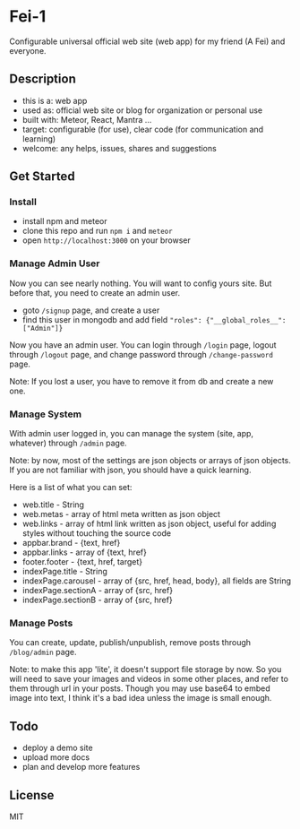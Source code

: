 # Fei-1 
Configurable universal official web site (web app) for my friend (A Fei) and everyone.

## Description
- this is a: web app
- used as: official web site or blog for organization or personal use
- built with: Meteor, React, Mantra ...
- target: configurable (for use), clear code (for communication and learning)
- welcome: any helps, issues, shares and suggestions

## Get Started

### Install
- install npm and meteor
- clone this repo and run `npm i` and `meteor`
- open `http://localhost:3000` on your browser

### Manage Admin User
Now you can see nearly nothing. You will want to config yours site. But before that, you need to create an admin user.

- goto `/signup` page, and create a user
- find this user in mongodb and add field `"roles": {"__global_roles__": ["Admin"]}`

Now you have an admin user. You can login through `/login` page, logout through `/logout` page, and change password
through `/change-password` page.

Note: If you lost a user, you have to remove it from db and create a new one.

### Manage System
With admin user logged in, you can manage the system (site, app, whatever) through `/admin` page.

Note: by now, most of the settings are json objects or arrays of json objects. If you are not familiar with json,
you should have a quick learning.

Here is a list of what you can set: 

- web.title - String
- web.metas - array of html meta written as json object
- web.links - array of html link written as json object, useful for adding styles without touching the source code
- appbar.brand - {text, href}
- appbar.links - array of {text, href}
- footer.footer - {text, href, target}
- indexPage.title - String
- indexPage.carousel - array of {src, href, head, body}, all fields are String
- indexPage.sectionA - array of {src, href}
- indexPage.sectionB - array of {src, href}

### Manage Posts
You can create, update, publish/unpublish, remove posts through `/blog/admin` page.

Note: to make this app 'lite', it doesn't support file storage by now. So you will need to save your images and videos
in some other places, and refer to them through url in your posts. Though you may use base64 to embed image into text,
I think it's a bad idea unless the image is small enough.

## Todo
- deploy a demo site
- upload more docs
- plan and develop more features

## License
MIT
